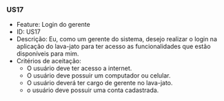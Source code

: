 ### US17

- Feature: Login do gerente
- ID: US17
- Descrição: Eu, como um gerente do sistema, desejo realizar o login na aplicação do lava-jato para ter acesso as funcionalidades que estão disponíveis para mim.
- Critérios de aceitação:
  * O usuário deve ter acesso a internet.
  * O usuário deve possuir um computador ou celular.
  * O usuário deverá ter cargo de gerente no lava-jato.
  * o usuário deve possuir uma conta cadastrada.

